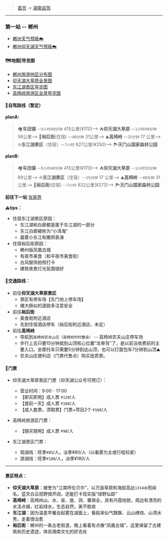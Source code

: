 >  [首页](../../README.md) -> [湖南自驾](../湖南自驾.md)

---

### 第一站 -- 郴州

* [郴州天气预报☁️](https://m.weather.com.cn/mweather/101250501.shtml)
* [郴州仰天湖天气预报☁️](https://m.weather.com.cn/mweather15d/101250501008A.shtml)

#### 🗺地图|导览图
* [郴州旅游地区分布图](../../topwrite/assets/地图|景区图/湖南/郴州旅游地区分布图.jpeg)
* [仰天湖大草原全景图](../../topwrite/assets/地图|景区图/湖南/仰天湖大草原全景图.jpeg)
* [东江湖景区导览图](../../topwrite/assets/地图|景区图/湖南/东江湖景区导览图.jpeg)
* [高椅岭旅游区全景导览图](../../topwrite/assets/地图|景区图/湖南/高椅岭旅游区全景导览图.jpeg)

#### 🚙自驾路线（暂定）
**planA:**
> 🏘**️车田镇** --`5小时40分钟` 415公里(¥170)--> ⛺**仰天湖大草原** --`1小时40分钟` 58公里-->  🍲**裕后街**(住宿) --`40分钟` 31公里-->️️ ⛰️**高椅岭** --`25分钟` 17 公里--> ⛵️**东江湖景区**（住宿）--`7小时` 627公里(¥250)--> 🏞️**天门山国家森林公园**

**planB:**
> 🏘**️车田镇** --`5小时40分钟` 415公里(¥170)--> ⛺**仰天湖大草原** --`1小时55分钟` 89公里-->  ⛵️**东江湖景区**（住宿）--`25分钟` 17 公里--> ⛰️**高椅岭** --`40分钟` 31公里--> 🍲**裕后街**(住宿) --`7小时` 632公里(¥273)--> 🏞️**天门山国家森林公园**

**前往下一站** [张家界](./张家界之旅.md)

**⚠️tips：**
+ 住宿东江湖景区原因：
    - 东江湖和白廊都是属于东江湖的一部分
    - 东江白廊被称为“小洱海”
    - 晨雾小东江和撒网表演
+ 住宿裕后街原因：
    - 郴州版凤凰古城
    - 有夜市美食（和平夜市美食街）
    - 古风服饰拍照打卡
    - 建筑夜景灯光氛围很好

#### 🚗交通路线：
+ 前往**仰天湖大草原景区**
    - 景区有停车场【东门地上停车场】
    - 猪大肠似的道路多注意安全
+ 前往**裕后街**
    - 美食街附近酒店
    - 先到住宿酒店停车（裕后街附近酒店，未定）
+ 前往**高椅岭**
    - 导航到`高椅岭农夫山庄（高椅岭村村委会）` -- 高椅岭农夫山庄停车场
    - 步行上去只要15分钟就到山顶核心位置“龙脊背”了，是以前没收费前的主要入口。坐摩托车只需要5分钟到达山顶，也可以打面包车7分钟到山顶⛰️
    - 农夫山庄便利店（门票代售点）购买纸质票。

#### 🎫门票
* 仰天湖大草原景区门票（仰天湖公众号可预订）：
    + 营业时间：9:00 - 17:00
    + 【即买即用】成人票 `¥120`/人 
    + 【提前一天】成人票 `¥108`/人 
    + 【成人套票，须取票】门票+项目2个 `¥168`/人 

* 高椅岭旅游区门票：
    + 【随买随用】成人票 `¥98`/人

* 东江湖景区门票：
    + 观湖线：旺季`¥85`/人，淡季¥80/人（以看雾为主或行程较紧）
    + 游湖线：旺季`¥188`/人，淡季¥180/人

--- 

#### 景区特点：
* **仰天湖大草原**：被誉为"江南呼伦贝尔"，以万亩草原和海拔高达`1314米`而闻名，蓝天白云视野很开阔，还能打卡现实版“绿野仙踪”
* **高椅岭**：高椅岭山、水、泉、崖、洞、寨俱全，具有丹霞地貌，周边有漂亮的水洼点缀，红岩绿水，生态自然，美不胜收
* **东江湖**：因为温差早餐会起雾在湖面上，看起来仙气飘飘、云山缭绕、山清水秀，走着很治愈
* **裕后街**：郴州的一条古老街道，晚上看着有点像“凤凰古城”，这里保留了古建筑和历史遗迹，体验湘南文化的好去处